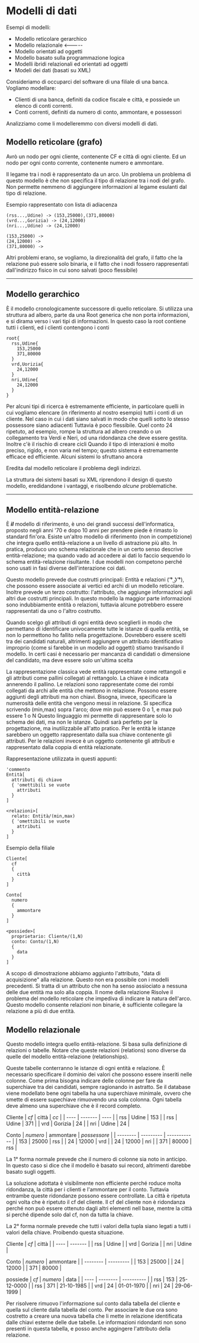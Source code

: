 # Modelli di dati

Esempi di modelli:
* Modello reticolare gerarchico
* Modello relazionale <-----
* Modello orientati ad oggetti
* Modello basato sulla programmazione logica
* Modelli ibridi relazionali ed orientati ad oggetti
* Modeli dei dati (basati su XML)

Consideriamo di occuparci del software di una filiale di una banca. Vogliamo modellare: 
* Clienti di una banca, definiti da codice fiscale e città, e possiede un elenco di conti correnti. 
* Conti correnti, definiti da numero di conto, ammontare, e possessori

Analizziamo come li modelleremmo con diversi modelli di dati.

## Modello reticolare (grafo)

Avrò un nodo per ogni cliente, contenente CF e città di ogni cliente. Ed un nodo per ogni conto corrente, contenente numero e ammontare.

Il legame tra i nodi è rappresentato da un arco. Un problema un problema di questo modello è che non specifica il tipo di relazione tra i nodi del grafo. Non permette nemmeno di aggiungere informazioni al legame esulanti dal tipo di relazione. 

Esempio rappresentato con lista di adiacenza

```
(rss...,Udine) -> (153,25000),(371,80000)
(vrd...,Gorizia) -> (24,12000)
(nri...,Udine) -> (24,12000)

(153,25000) -> 
(24,12000) -> 
(371,80000) -> 
```

Altri problemi erano, se vogliamo, la direzionalità del grafo, il  fatto che la relazione può essere solo binaria, e il fatto che i nodi fossero rappresentati dall'indirizzo fisico in cui sono salvati (poco flessibile)

---

## Modello gerarchico

È il modello cronologicamente successore di quello reticolare. Si utilizza una struttura ad albero, parte da una Root generica che non porta informazioni, e si dirama verso i vari tipi di informazioni. In questo caso la root contiene tutti i clienti, ed i clienti contengono i conti

```
root{
  rss,Udine{
    153,25000
    371,80000
  }
  vrd,Uorizia{
    24,12000
  }
  nri,Udine{
    24,12000
  }
}
```

Per alcuni tipi di ricerca è estremamente efficiente, in particolare quelli in cui vogliamo elencare (in riferimento al nostro esempio) tutti i conti di un cliente. Nel caso in cui i dati siano salvati in modo che quelli sotto lo stesso possessore siano adiacenti
Tuttavia è poco flessibile. Quel conto 24 ripetuto, ad esempio, rompe la struttura ad albero creando o un collegamento tra Verdi e Neri, od una ridondanza che deve essere gestita. Inoltre c'è il rischio di creare cicli
Quando il tipo di interazioni è molto preciso, rigido, e non varia nel tempo; questo sistema è estremamente efficace ed efficiente. Alcuni sistemi lo sfruttano ancora

Eredita dal modello reticolare il problema degli indirizzi.

La struttura dei sistemi basati su XML riprendono il design di questo modello, eredidandone i vantaggi, e risolbendo *alcune* problematiche.

---

## Modello entità-relazione

È ***il*** modello di riferimento, è uno dei grandi successi dell'informatica, proposto negli anni '70 e dopo 10 anni per prendere piede è rimasto lo standard fin'ora. Esiste un'altro modello di riferimento (non in competizione) che integra quello entità-relazione a un livello di astrazione più alto.
In pratica, produco uno schema relazionale che in un certo senso descrive entità-relazione; ma quando vado ad accedere ai dati lo faccio sequendo lo schema entità-relazione risultante. I due modelli non competono perché sono usati in fasi diverse dell'interazione coi dati.

Questo modello prevede due costrutti principali: Entità e relazioni ( ͡° ͜ʖ ͡°), che possono essere associate ai vertici ed archi di un modello reticolare. Inoltre prevede un terzo costrutto: l'attributo, che aggiunge informazioni agli altri due costrutti principali.
In questo modello la maggior parte informazioni sono indubbiamente entità o relazioni, tuttavia alcune potrebbero essere rappresentati da uno o l'altro costrutto.

Quando scelgo gli attributi di ogni entità devo sceglierli in modo che permettano di identificare univocamente tutte le istanze di quella entità, se non lo permettono ho fallito nella progettazione.
Dovrebbero essere scelti tra dei candidati naturali, altrimenti aggiungere un attributo identificativo improprio (come si farebbe in un modello ad oggetti) stiamo travisando il modello. In certi casi è necessario per mancanza di candidati o dimensione del candidato, ma deve essere solo un'ultima scelta

La rappresentazione classica vede entità rappresentate come rettangoli e gli attributi come pallini collegati al rettangolo. La chiave è indicata annerendo il pallino.
Le relazioni sono rappresentate come dei rombi collegati da archi alle entità che mettono in relazione. Possono essere aggiunti degli attributi ma non chiavi. Bisogna, invece, specificare la numerosità delle entità che vengono messi in relazione. Si specifica scrivendo (min,max) sopra l'arco; dove min può essere 0 o 1, e max può essere 1 o N
Questo linguaggio mi permette di rappresentare solo lo schema dei dati, ma non le istanze. Quindi sarà perfetto per la progettazione, ma inutilizzabile all'atto pratico. Per le entità le istanze sarebbero un oggetto rappresentato dalla sua chiave contenente gli attributi. Per le relazioni invece è un oggetto contenente gli attributi e rappresentato dalla coppia di entità relazionate.


Rappresentazione utilizzata in questi appunti:
```
'commento
Entità[
  attributi di chiave
  { 'omettibili se vuote
    attributi
  }
]

<relazioni>[
  relato: Entità/(min,max)
  { 'omettibili se vuote
    attributi
  }
]
```

Esempio della filiale
```
Cliente[
  cf
  {
    città
  }
]

Conto[
  numero
  {
    ammontare
  }
]

<possiede>[
  proprietario: Cliente/(1,N)
  conto: Conto/(1,N)
  {
    data
  }
]

```

A scopo di dimostrazione abbiamo aggiunto l'attributo, "data di acquisizione" alla relazione. Questo non era possibile con i modelli precedenti. Si tratta di un attributo che non ha senso assiociato a nessuna delle due entità ma solo alla coppia.
Il nome della relazione Risolve il problema del modello reticolare che impediva di indicare la natura dell'arco. Questo modello consente relazioni non binarie, è sufficiente collegare la relazione a più di due entità.

## Modello relazionale

Questo modello integra quello entità-relazione. Si basa sulla definizione di relazioni o tabelle. Notare che queste relazioni (relations) sono diverse da quelle del modello entità-relazione (relationships).

Queste tabelle conterranno le istanze di ogni entità e relazione. È necessario specificare il dominio dei valori che possono essere inseriti nelle colonne.
Come prima bisogna indicare delle colonne per fare da superchiave tra dei candidati, sempre ragionando in astratto.
Se il database viene modellato bene ogni tabella ha una superchiave minimale, ovvero che smette di essere supechiave rimuovendo una sola colonna. Ogni tabella deve almeno una superchiave che è il record completo.

Cliente
| *cf* | città   | *cc* |
| ---- | ------- | ---- |
| rss  | Udine   | 153  |
| rss  | Udine   | 371  |
| vrd  | Gorizia | 24   |
| nri  | Udine   | 24   |

Conto
| *numero* | ammontare | *possessore* |
| -------- | --------- | ------------ |
| 153      | 25000     | rss          |
| 24       | 12000     | vrd          |
| 24       | 12000     | nri          |
| 371      | 80000     | rss          |

La 1° forma normale prevede che il numero di colonne sia noto in anticipo. In questo caso si dice che il modello è basato sui record, altrimenti darebbe basato sugli oggetti.

La soluzione adottata è visibilmente non efficiente perché roduce molta ridondanza, la città per i clienti e l'ammontare per il conto. Tuttavia entrambe queste ridondanze possono essere controllate. La città è ripetuta ogni volta che è ripetuto il cf del cliente. Il cf del cliente non è ridondanza perché non può essere ottenuto dagli altri elementi nell base, mentre la città si perché dipende solo dal cf, non da tutta la chiave.

La 2° forma normale prevede che tutti i valori della tupla siano legati a tutti i valori della chiave. Proibendo questa situazione.

Cliente
| *cf* | città   |
| ---- | ------- |
| rss  | Udine   |
| vrd  | Gorizia |
| nri  | Udine   |

Conto
| *numero* | ammontare |
| -------- | --------- |
| 153      | 25000     |
| 24       | 12000     |
| 371      | 80000     |

possiede
| *cf* | *numero* | data       |
| ---- | -------- | ---------- |
| rss  | 153      | 25-12-0000 |
| rss  | 371      | 21-10-1985 |
| vrd  | 24       | 01-01-1970 |
| nri  | 24       | 29-06-1999 |

Per risolvere rimuovo l'informazione sul conto dalla tabella del cliente e quella sul cliente dalla tabella del conto. Per associare le due ora sono costretto a creare una nuova tabella che li mette in relazione identificata dalle chiavi esterne delle due tabelle. Le informazioni ridondanti non sono presenti in questa tabella, e posso anche aggingere l'attributo della relazione.